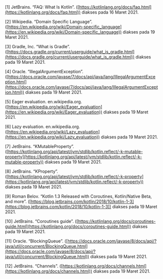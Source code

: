   
[1] JetBrains. “FAQ: What Is Kotlin”. ([https://kotlinlang.org/docs/faq.html](https://kotlinlang.org/docs/faq.html)) diakses pada 16 Maret 2021.

[2] Wikipedia. “Domain Specific Language”. ([https://en.wikipedia.org/wiki/Domain-specific_language](https://en.wikipedia.org/wiki/Domain-specific_language)) diakses pada 19 Maret 2021.

[3] Gradle, Inc. “What is Gradle”. ([https://docs.gradle.org/current/userguide/what_is_gradle.html](https://docs.gradle.org/current/userguide/what_is_gradle.html)) diakses pada 19 Maret 2021.

[4] Oracle. “IllegalArgumentException”. ([https://docs.oracle.com/javase/7/docs/api/java/lang/IllegalArgumentException.html](https://docs.oracle.com/javase/7/docs/api/java/lang/IllegalArgumentException.html)) diakses pada 19 Maret 2021.

[5] Eager evaluation. en.wikipedia.org. ([https://en.wikipedia.org/wiki/Eager_evaluation](https://en.wikipedia.org/wiki/Eager_evaluation)) diakses pada 19 Maret 2021.

[6] Lazy evaluation. en.wikipedia.org. ([https://en.wikipedia.org/wiki/Lazy_evaluation](https://en.wikipedia.org/wiki/Lazy_evaluation)) diakses pada 19 Maret 2021.

[7] JetBrains. “KMutableProperty”. ([https://kotlinlang.org/api/latest/jvm/stdlib/kotlin.reflect/-k-mutable-property](https://kotlinlang.org/api/latest/jvm/stdlib/kotlin.reflect/-k-mutable-property)) diakses pada 19 Maret 2021.

[8] JetBrains. “KProperty”. ([https://kotlinlang.org/api/latest/jvm/stdlib/kotlin.reflect/-k-property](https://kotlinlang.org/api/latest/jvm/stdlib/kotlin.reflect/-k-property)) diakses pada 19 Maret 2021.

[9] Roman Belov. “Kotlin 1.3 Released with Coroutines, Kotlin/Native Beta, and more”. ([https://blog.jetbrains.com/kotlin/2018/10/kotlin-1-3](https://blog.jetbrains.com/kotlin/2018/10/kotlin-1-3)) diakses pada 19 Maret 2021.

[10] JetBrains. “Coroutines guide”. ([https://kotlinlang.org/docs/coroutines-guide.html](https://kotlinlang.org/docs/coroutines-guide.html)) diakses pada 19 Maret 2021.

[11] Oracle. “BlockingQueue”. ([https://docs.oracle.com/javase/8/docs/api/?java/util/concurrent/BlockingQueue.html](https://docs.oracle.com/javase/8/docs/api/?java/util/concurrent/BlockingQueue.html)) diakses pada 19 Maret 2021.

[12] JetBrains. “Channels”. ([https://kotlinlang.org/docs/channels.html](https://kotlinlang.org/docs/channels.html)) diakses pada 19 Maret 2021.